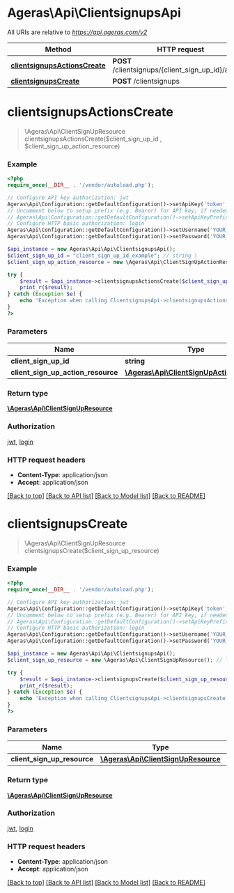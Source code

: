 # Ageras\Api\ClientsignupsApi

All URIs are relative to *https://api.ageras.com/v2*

Method | HTTP request | Description
------------- | ------------- | -------------
[**clientsignupsActionsCreate**](ClientsignupsApi.md#clientsignupsActionsCreate) | **POST** /clientsignups/{client_sign_up_id}/actions | 
[**clientsignupsCreate**](ClientsignupsApi.md#clientsignupsCreate) | **POST** /clientsignups | 


# **clientsignupsActionsCreate**
> \Ageras\Api\ClientSignUpResource clientsignupsActionsCreate($client_sign_up_id , $client_sign_up_action_resource)



### Example
```php
<?php
require_once(__DIR__ . '/vendor/autoload.php');

// Configure API key authorization: jwt
Ageras\Api\Configuration::getDefaultConfiguration()->setApiKey('token', 'YOUR_API_KEY');
// Uncomment below to setup prefix (e.g. Bearer) for API key, if needed
// Ageras\Api\Configuration::getDefaultConfiguration()->setApiKeyPrefix('token', 'Bearer');
// Configure HTTP basic authorization: login
Ageras\Api\Configuration::getDefaultConfiguration()->setUsername('YOUR_USERNAME');
Ageras\Api\Configuration::getDefaultConfiguration()->setPassword('YOUR_PASSWORD');

$api_instance = new Ageras\Api\Api\ClientsignupsApi();
$client_sign_up_id = "client_sign_up_id_example"; // string | 
$client_sign_up_action_resource = new \Ageras\Api\ClientSignUpActionResource(); // \Ageras\Api\ClientSignUpActionResource | 

try {
    $result = $api_instance->clientsignupsActionsCreate($client_sign_up_id , $client_sign_up_action_resource);
    print_r($result);
} catch (Exception $e) {
    echo 'Exception when calling ClientsignupsApi->clientsignupsActionsCreate: ', $e->getMessage(), PHP_EOL;
}
?>
```

### Parameters

Name | Type | Description  | Notes
------------- | ------------- | ------------- | -------------
 **client_sign_up_id** | **string**|  |
 **client_sign_up_action_resource** | [**\Ageras\Api\ClientSignUpActionResource**](../Model/\Ageras\Api\ClientSignUpActionResource.md)|  |

### Return type

[**\Ageras\Api\ClientSignUpResource**](../Model/ClientSignUpResource.md)

### Authorization

[jwt](../../README.md#jwt), [login](../../README.md#login)

### HTTP request headers

 - **Content-Type**: application/json
 - **Accept**: application/json

[[Back to top]](#) [[Back to API list]](../../README.md#documentation-for-api-endpoints) [[Back to Model list]](../../README.md#documentation-for-models) [[Back to README]](../../README.md)

# **clientsignupsCreate**
> \Ageras\Api\ClientSignUpResource clientsignupsCreate($client_sign_up_resource)



### Example
```php
<?php
require_once(__DIR__ . '/vendor/autoload.php');

// Configure API key authorization: jwt
Ageras\Api\Configuration::getDefaultConfiguration()->setApiKey('token', 'YOUR_API_KEY');
// Uncomment below to setup prefix (e.g. Bearer) for API key, if needed
// Ageras\Api\Configuration::getDefaultConfiguration()->setApiKeyPrefix('token', 'Bearer');
// Configure HTTP basic authorization: login
Ageras\Api\Configuration::getDefaultConfiguration()->setUsername('YOUR_USERNAME');
Ageras\Api\Configuration::getDefaultConfiguration()->setPassword('YOUR_PASSWORD');

$api_instance = new Ageras\Api\Api\ClientsignupsApi();
$client_sign_up_resource = new \Ageras\Api\ClientSignUpResource(); // \Ageras\Api\ClientSignUpResource | 

try {
    $result = $api_instance->clientsignupsCreate($client_sign_up_resource);
    print_r($result);
} catch (Exception $e) {
    echo 'Exception when calling ClientsignupsApi->clientsignupsCreate: ', $e->getMessage(), PHP_EOL;
}
?>
```

### Parameters

Name | Type | Description  | Notes
------------- | ------------- | ------------- | -------------
 **client_sign_up_resource** | [**\Ageras\Api\ClientSignUpResource**](../Model/\Ageras\Api\ClientSignUpResource.md)|  |

### Return type

[**\Ageras\Api\ClientSignUpResource**](../Model/ClientSignUpResource.md)

### Authorization

[jwt](../../README.md#jwt), [login](../../README.md#login)

### HTTP request headers

 - **Content-Type**: application/json
 - **Accept**: application/json

[[Back to top]](#) [[Back to API list]](../../README.md#documentation-for-api-endpoints) [[Back to Model list]](../../README.md#documentation-for-models) [[Back to README]](../../README.md)

